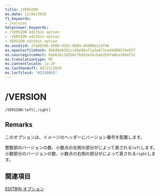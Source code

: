 ```yaml
---
title: /VERSION
ms.date: 11/04/2016
f1_keywords:
- /version
helpviewer_keywords:
- /VERSION editbin option
- -VERSION editbin option
- VERSION editbin option
ms.assetid: 1fa08266-3088-4261-8d84-d4408e1cef46
ms.openlocfilehash: 9b8d0eb291cc09e96af1a3e471ead4d00519e927
ms.sourcegitcommit: 0ab61bc3d2b6cfbd52a16c6ab2b97a8ea1864f12
ms.translationtype: MT
ms.contentlocale: ja-JP
ms.lasthandoff: 04/23/2019
ms.locfileid: "62316653"
---
```

# <a name="version"></a>/VERSION

```
/VERSION:left[,right]
```

## <a name="remarks"></a>Remarks

このオプションは、イメージのヘッダーにバージョン番号を配置します。

整数部のバージョンの数、小数点の左側の部分がによって表される`left`します。 小数部分のバージョンの数、小数点の右側の部分がによって表される`right`します。

## <a name="see-also"></a>関連項目

[EDITBIN オプション](editbin-options.md)
